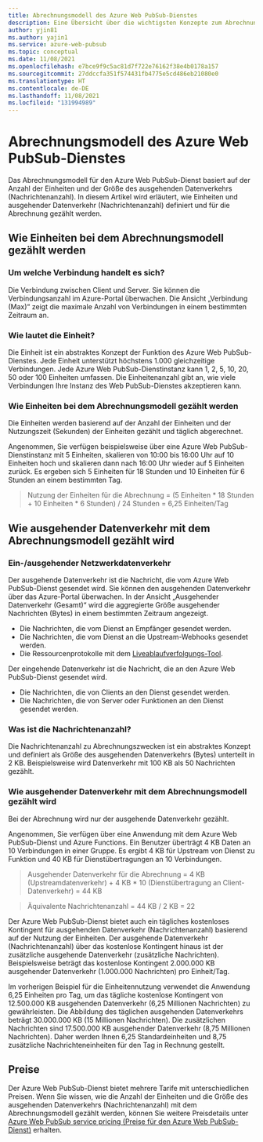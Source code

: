 ```yaml
---
title: Abrechnungsmodell des Azure Web PubSub-Dienstes
description: Eine Übersicht über die wichtigsten Konzepte zum Abrechnungsmodell des Azure Web PubSub-Dienstes.
author: yjin81
ms.author: yajin1
ms.service: azure-web-pubsub
ms.topic: conceptual
ms.date: 11/08/2021
ms.openlocfilehash: e7bce9f9c5ac81d7f722e76162f38e4b0178a157
ms.sourcegitcommit: 27ddccfa351f574431fb4775e5cd486eb21080e0
ms.translationtype: HT
ms.contentlocale: de-DE
ms.lasthandoff: 11/08/2021
ms.locfileid: "131994989"
---
```

# <a name="billing-model-of-azure-web-pubsub-service"></a>Abrechnungsmodell des Azure Web PubSub-Dienstes

Das Abrechnungsmodell für den Azure Web PubSub-Dienst basiert auf der Anzahl der Einheiten und der Größe des ausgehenden Datenverkehrs (Nachrichtenanzahl). In diesem Artikel wird erläutert, wie Einheiten und ausgehender Datenverkehr (Nachrichtenanzahl) definiert und für die Abrechnung gezählt werden.

## <a name="how-units-are-counted-with-billing-model"></a>Wie Einheiten bei dem Abrechnungsmodell gezählt werden

### <a name="what-is-the-connection"></a>Um welche Verbindung handelt es sich?

Die Verbindung zwischen Client und Server. Sie können die Verbindungsanzahl im Azure-Portal überwachen. Die Ansicht „Verbindung (Max)“ zeigt die maximale Anzahl von Verbindungen in einem bestimmten Zeitraum an. 

### <a name="what-is-the-unit"></a>Wie lautet die Einheit?

Die Einheit ist ein abstraktes Konzept der Funktion des Azure Web PubSub-Dienstes. Jede Einheit unterstützt höchstens 1.000 gleichzeitige Verbindungen. Jede Azure Web PubSub-Dienstinstanz kann 1, 2, 5, 10, 20, 50 oder 100 Einheiten umfassen. Die Einheitenanzahl gibt an, wie viele Verbindungen Ihre Instanz des Web PubSub-Dienstes akzeptieren kann.

###  <a name="how-units-are-counted-with-billing-model"></a>Wie Einheiten bei dem Abrechnungsmodell gezählt werden

Die Einheiten werden basierend auf der Anzahl der Einheiten und der Nutzungszeit (Sekunden) der Einheiten gezählt und täglich abgerechnet. 

Angenommen, Sie verfügen beispielsweise über eine Azure Web PubSub-Dienstinstanz mit 5 Einheiten, skalieren von 10:00 bis 16:00 Uhr auf 10 Einheiten hoch und skalieren dann nach 16:00 Uhr wieder auf 5 Einheiten zurück. Es ergeben sich 5 Einheiten für 18 Stunden und 10 Einheiten für 6 Stunden an einem bestimmten Tag.

> Nutzung der Einheiten für die Abrechnung = (5 Einheiten * 18 Stunden + 10 Einheiten * 6 Stunden) / 24 Stunden = 6,25 Einheiten/Tag

## <a name="how-outbound-traffic-is-counted-with-billing-model"></a>Wie ausgehender Datenverkehr mit dem Abrechnungsmodell gezählt wird

### <a name="what-is-inboundoutbound-traffic"></a>Ein-/ausgehender Netzwerkdatenverkehr 

Der ausgehende Datenverkehr ist die Nachricht, die vom Azure Web PubSub-Dienst gesendet wird. Sie können den ausgehenden Datenverkehr über das Azure-Portal überwachen. In der Ansicht „Ausgehender Datenverkehr (Gesamt)“ wird die aggregierte Größe ausgehender Nachrichten (Bytes) in einem bestimmten Zeitraum angezeigt.

- Die Nachrichten, die vom Dienst an Empfänger gesendet werden.
- Die Nachrichten, die vom Dienst an die Upstream-Webhooks gesendet werden.
- Die Ressourcenprotokolle mit dem [Liveablaufverfolgungs-Tool](./howto-troubleshoot-resource-logs.md#capture-resource-logs-with-live-trace-tool). 

Der eingehende Datenverkehr ist die Nachricht, die an den Azure Web PubSub-Dienst gesendet wird. 

- Die Nachrichten, die von Clients an den Dienst gesendet werden.
- Die Nachrichten, die von Server oder Funktionen an den Dienst gesendet werden.

### <a name="what-is-message-count"></a>Was ist die Nachrichtenanzahl?

Die Nachrichtenanzahl zu Abrechnungszwecken ist ein abstraktes Konzept und definiert als Größe des ausgehenden Datenverkehrs (Bytes) unterteilt in 2 KB. Beispielsweise wird Datenverkehr mit 100 KB als 50 Nachrichten gezählt.  

### <a name="how-traffic-is-counted-with-billing-model"></a>Wie ausgehender Datenverkehr mit dem Abrechnungsmodell gezählt wird

Bei der Abrechnung wird nur der ausgehende Datenverkehr gezählt. 

Angenommen, Sie verfügen über eine Anwendung mit dem Azure Web PubSub-Dienst und Azure Functions. Ein Benutzer überträgt 4 KB Daten an 10 Verbindungen in einer Gruppe. Es ergibt 4 KB für Upstream von Dienst zu Funktion und 40 KB für Dienstübertragungen an 10 Verbindungen.

> Ausgehender Datenverkehr für die Abrechnung = 4 KB (Upstreamdatenverkehr) + 4 KB * 10 (Dienstübertragung an Client-Datenverkehr) = 44 KB

> Äquivalente Nachrichtenanzahl = 44 KB / 2 KB = 22

Der Azure Web PubSub-Dienst bietet auch ein tägliches kostenloses Kontingent für ausgehenden Datenverkehr (Nachrichtenanzahl) basierend auf der Nutzung der Einheiten. Der ausgehende Datenverkehr (Nachrichtenanzahl) über das kostenlose Kontingent hinaus ist der zusätzliche ausgehende Datenverkehr (zusätzliche Nachrichten). Beispielsweise beträgt das kostenlose Kontingent 2.000.000 KB ausgehender Datenverkehr (1.000.000 Nachrichten) pro Einheit/Tag.

Im vorherigen Beispiel für die Einheitennutzung verwendet die Anwendung 6,25 Einheiten pro Tag, um das tägliche kostenlose Kontingent von 12.500.000 KB ausgehenden Datenverkehr (6,25 Millionen Nachrichten) zu gewährleisten. Die Abbildung des täglichen ausgehenden Datenverkehrs beträgt 30.000.000 KB (15 Millionen Nachrichten). Die zusätzlichen Nachrichten sind 17.500.000 KB ausgehender Datenverkehr (8,75 Millionen Nachrichten). Daher werden Ihnen 6,25 Standardeinheiten und 8,75 zusätzliche Nachrichteneinheiten für den Tag in Rechnung gestellt.

## <a name="pricing"></a>Preise 

Der Azure Web PubSub-Dienst bietet mehrere Tarife mit unterschiedlichen Preisen. Wenn Sie wissen, wie die Anzahl der Einheiten und die Größe des ausgehenden Datenverkehrs (Nachrichtenanzahl) mit dem Abrechnungsmodell gezählt werden, können Sie weitere Preisdetails unter [Azure Web PubSub service pricing (Preise für den Azure Web PubSub-Dienst)](https://azure.microsoft.com/pricing/details/web-pubsub) erhalten.





